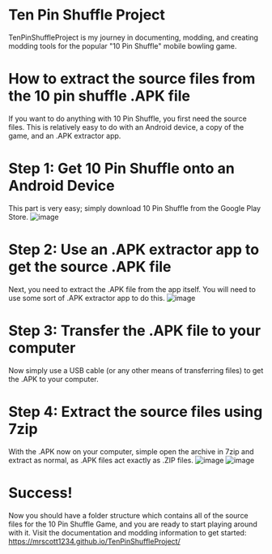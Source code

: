 # Ten Pin Shuffle Project

TenPinShuffleProject is my journey in documenting, modding, and creating modding tools for the popular "10 Pin Shuffle" mobile bowling game.

# How to extract the source files from the 10 pin shuffle .APK file

If you want to do anything with 10 Pin Shuffle, you first need the source files. This is relatively easy to do with an Android device, a copy of the game, and an .APK extractor app.

# Step 1: Get 10 Pin Shuffle onto an Android Device

This part is very easy; simply download 10 Pin Shuffle from the Google Play Store.
![image](https://user-images.githubusercontent.com/97776260/149609793-42399921-53c8-4bbb-b49d-a2e0e7f24b51.png)

# Step 2: Use an .APK extractor app to get the source .APK file

Next, you need to extract the .APK file from the app itself. You will need to use some sort of .APK extractor app to do this.
![image](https://user-images.githubusercontent.com/97776260/149609820-cb81b9ce-f79b-46c4-91ee-136f02256107.png)

# Step 3: Transfer the .APK file to your computer

Now simply use a USB cable (or any other means of transferring files) to get the .APK to your computer.

# Step 4: Extract the source files using 7zip

With the .APK now on your computer, simple open the archive in 7zip and extract as normal, as .APK files act exactly as .ZIP files.
![image](https://user-images.githubusercontent.com/97776260/149609875-44c3189f-0b43-459a-9798-4bb4b1f034f5.png)
![image](https://user-images.githubusercontent.com/97776260/149609886-33e332b6-73b2-4b3e-971a-84cbaf9554a8.png)

# Success!

Now you should have a folder structure which contains all of the source files for the 10 Pin Shuffle Game, and you are ready to start playing around with it.
Visit the documentation and modding information to get started: https://mrscott1234.github.io/TenPinShuffleProject/

